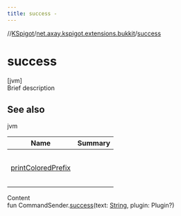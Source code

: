 ```yaml
---
title: success -
---
```

//[KSpigot](../index.md)/[net.axay.kspigot.extensions.bukkit](index.md)/[success](success.md)



# success  
[jvm]  
Brief description  


## See also  
  
jvm  
  
|  Name|  Summary| 
|---|---|
| [printColoredPrefix](print-colored-prefix.md)| <br><br><br><br>
  
  
Content  
fun CommandSender.[success](success.md)(text: [String](https://kotlinlang.org/api/latest/jvm/stdlib/kotlin/-string/index.html), plugin: Plugin?)  



